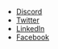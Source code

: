 - [Discord](https://discord.com/invite/xe9TDuyAyj)
- [Twitter](https://www.twitter.com/opensignhq)
- [LinkedIn](https://www.linkedin.com/company/opensign™/)
- [Facebook](https://www.facebook.com/profile.php?id=61551030403669)
